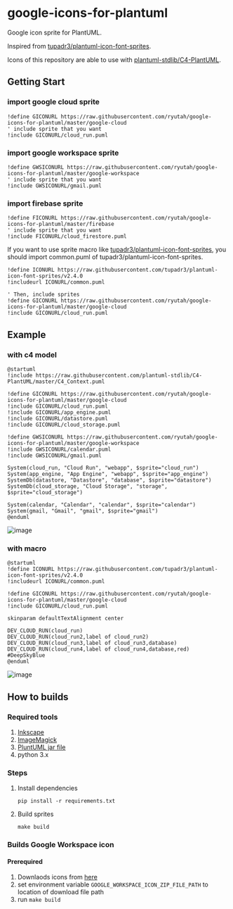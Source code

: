 # google-icons-for-plantuml

Google icon sprite for PlantUML.

Inspired from [tupadr3/plantuml-icon-font-sprites](https://github.com/tupadr3/plantuml-icon-font-sprites).

Icons of this repository are able to use with [plantuml-stdlib/C4-PlantUML](https://github.com/plantuml-stdlib/C4-PlantUML).

## Getting Start

### import google cloud sprite

```plantuml
!define GICONURL https://raw.githubusercontent.com/ryutah/google-icons-for-plantuml/master/google-cloud
' include sprite that you want
!include GICONURL/cloud_run.puml
```

### import google workspace sprite

```plantuml
!define GWSICONURL https://raw.githubusercontent.com/ryutah/google-icons-for-plantuml/master/google-workspace
' include sprite that you want
!include GWSICONURL/gmail.puml
```

### import firebase sprite

```plantuml
!define FICONURL https://raw.githubusercontent.com/ryutah/google-icons-for-plantuml/master/firebase
' include sprite that you want
!include FICONURL/cloud_firestore.puml
```

If you want to use sprite macro like [tupadr3/plantuml-icon-font-sprites](https://github.com/tupadr3/plantuml-icon-font-sprites), you should import common.puml of tupadr3/plantuml-icon-font-sprites.

```plantuml
!define ICONURL https://raw.githubusercontent.com/tupadr3/plantuml-icon-font-sprites/v2.4.0
!includeurl ICONURL/common.puml

' Then, include sprites
!define GICONURL https://raw.githubusercontent.com/ryutah/google-icons-for-plantuml/master/google-cloud
!include GICONURL/cloud_run.puml
```

## Example

### with c4 model

```plantuml
@startuml
!include https://raw.githubusercontent.com/plantuml-stdlib/C4-PlantUML/master/C4_Context.puml

!define GICONURL https://raw.githubusercontent.com/ryutah/google-icons-for-plantuml/master/google-cloud
!include GICONURL/cloud_run.puml
!include GICONURL/app_engine.puml
!include GICONURL/datastore.puml
!include GICONURL/cloud_storage.puml

!define GWSICONURL https://raw.githubusercontent.com/ryutah/google-icons-for-plantuml/master/google-workspace
!include GWSICONURL/calendar.puml
!include GWSICONURL/gmail.puml

System(cloud_run, "Cloud Run", "webapp", $sprite="cloud_run")
System(app_engine, "App Engine", "webapp", $sprite="app_engine")
SystemDb(datastore, "Datastore", "database", $sprite="datastore")
SystemDb(cloud_storage, "Cloud Storage", "storage", $sprite="cloud_storage")

System(calendar, "Calendar", "calendar", $sprite="calendar")
System(gmail, "Gmail", "gmail", $sprite="gmail")
@enduml
```

![image](https://user-images.githubusercontent.com/6662577/145676231-9ae5be27-52e4-473b-a938-6c49b6206bf3.png)

### with macro

```plantuml
@startuml
!define ICONURL https://raw.githubusercontent.com/tupadr3/plantuml-icon-font-sprites/v2.4.0
!includeurl ICONURL/common.puml

!define GICONURL https://raw.githubusercontent.com/ryutah/google-icons-for-plantuml/master/google-cloud
!include GICONURL/cloud_run.puml

skinparam defaultTextAlignment center

DEV_CLOUD_RUN(cloud_run)
DEV_CLOUD_RUN(cloud_run2,label of cloud_run2)
DEV_CLOUD_RUN(cloud_run3,label of cloud_run3,database)
DEV_CLOUD_RUN(cloud_run4,label of cloud_run4,database,red) #DeepSkyBlue
@enduml
```

![image](https://user-images.githubusercontent.com/6662577/145676182-944da91a-01aa-49d8-b37f-eeb619c4d6f8.png)

## How to builds

### Required tools

1. [Inkscape](https://inkscape.org/)
1. [ImageMagick](https://imagemagick.org/index.php)
1. [PluntUML jar file](https://plantuml.com/ja/download)
1. python 3.x

### Steps

1. Install dependencies

   ```console
   pip install -r requirements.txt
   ```

1. Build sprites

   ```console
   make build
   ```

### Builds Google Workspace icon

#### Prerequired

1. Downlaods icons from [here](https://support.google.com/a/answer/9212588?hl=ja)
1. set environment variable `GOOGLE_WORKSPACE_ICON_ZIP_FILE_PATH` to location of download file path
1. run `make build`
